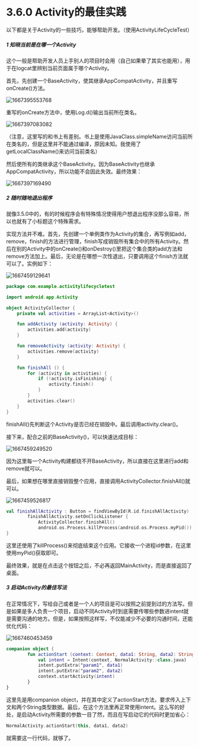 # 3.6.0 Activity的最佳实践

以下都是关于Activity的一些技巧，能够帮助开发。（使用ActivityLifeCycleTest）

##### 1 知晓当前是在哪一个Activity

这个一般是帮助开发人员上手别人的项目时会用（自己如果晕了其实也能用），用于在logcat里辨别当前页面属于哪个Activity。

首先，先创建一个BaseActivity，使其继承AppCompatActivity，并且重写onCreate()方法。

![1667395553768](image/3.6.0Activity的最佳实践/1667395553768.png)

重写的onCreate方法中，使用Log.d()输出当前所在类名。

![1667397083082](image/3.6.0Activity的最佳实践/1667397083082.png)

（注意，这里写的和书上有差别。书上是使用JavaClass.simpleName访问当前所在类名的，但是这里并不能通过编译，原因未知。我使用了getLocalClassName()来访问当前类名）

然后使所有的类继承这个BaseActivity。因为BaseActivity也继承AppCompatActivity，所以功能不会因此失效。最终效果：

![1667397169490](image/3.6.0Activity的最佳实践/1667397169490.png)

##### 2 随时随地退出程序

就像3.5.0中的，有的时候程序会有特殊情况使得用户想退出程序没那么容易，所以也就有了小标题这个特殊需求。

实现方法并不难。首先，先创建一个单例类作为Activity的集合，再写例如add，remove，finish的方法进行管理，finish写成销毁所有集合中的所有Activity。然后在别的Activity中的onCreate()和onDestroy()里把这个集合类的add方法和remove方法加上。最后，无论是在哪想一次性退出，只要调用这个finish方法就可以了。实例如下：

![1667459129641](image/3.6.0Activity的最佳实践/1667459129641.png)

```kotlin
package com.example.activitylifecycletest

import android.app.Activity

object ActivityCollector {
    private val activities = ArrayList<Activity>()

    fun addActivity (activity: Activity) {
        activities.add(activity)
    }

    fun removeActivity (activity: Activity) {
        activities.remove(activity)
    }

    fun finishAll () {
        for (activity in activities) {
            if (!activity.isFinishing) {
                activity.finish()
            }
        }
        activities.clear()
    }
}
```

finishAll()先判断这个Activity是否已经在销毁中。最后调用activity.clear()。

接下来，配合之前的BaseActivity()，可以快速达成目标：

![1667459249520](image/3.6.0Activity的最佳实践/1667459249520.png)

因为这里每一个Activity构建都绕不开BaseActivity，所以直接在这里进行add和remove就可以。

最后，如果想在哪里直接销毁整个应用，直接调用ActivityCollector.finishAll()就可以。

![1667459526817](image/3.6.0Activity的最佳实践/1667459526817.png)

```kotlin
val finishAllActivity : Button = findViewById(R.id.finishAllActivity)
        finishAllActivity.setOnClickListener {
            ActivityCollector.finishAll()
            android.os.Process.killProcess(android.os.Process.myPid())
}
```

这里还使用了killProcess()来彻底结束这个应用。它接收一个进程id参数，在这里使用myPid()获取即可。

最终效果，就是在点击这个按钮之后，不必再返回MainActivity，而是直接返回了桌面。

##### 3 启动Activity的最佳写法

在正常情况下，写给自己或者是一个人的项目是可以按照之前提到过的方法写。但是如果是多人负责一个项目，启动不同Activity时到底需要传哪些参数进intent就是需要沟通的地方。但是，如果按照这样写，不仅能减少不必要的沟通时间，还能优化代码：

![1667460453459](image/3.6.0Activity的最佳实践/1667460453459.png)

```kotlin
companion object {
        fun actionStart (context: Context, data1: String, data2: String){
            val intent = Intent(context, NormalActivity::class.java)
            intent.putExtra("param1", data1)
            intent.putExtra("param2", data2)
            context.startActivity(intent)
        }
}
```

这里先是用companion object，并在其中定义了actionStart方法，要求传入上下文和两个String类型数据。最后，在这个方法里再正常使用intent。这么写的好处，是启动Activity所需要的参数一目了然，而且在写启动它的代码时更加省心：

```kotlin
NormalActivity.actionStart(this, data1, data2)
```

就需要这一行代码，就够了。
